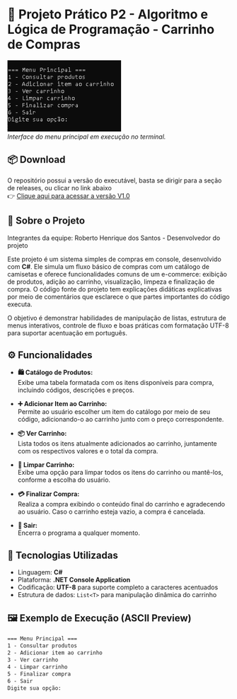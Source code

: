 # 🛒 Projeto Prático P2 - Algoritmo e Lógica de Programação - Carrinho de Compras

![Menu Principal](./assets/carrinho-menu.jpg)  
*Interface do menu principal em execução no terminal.*

## 📦 Download
O repositório possui a versão do executável, basta se dirigir para a seção de releases, ou clicar no link abaixo<br>
👉 [Clique aqui para acessar a versão V1.0](https://github.com/Rexorb/CarrinhoDeCompras/releases/tag/V1.0)

## 📌 Sobre o Projeto

Integrantes da equipe: Roberto Henrique dos Santos - Desenvolvedor do projeto

Este projeto é um sistema simples de compras em console, desenvolvido com **C#**. Ele simula um fluxo básico de compras com um catálogo de camisetas e oferece funcionalidades comuns de um e-commerce: exibição de produtos, adição ao carrinho, visualização, limpeza e finalização de compra. O código fonte do projeto tem explicações didáticas explicativas por meio de comentários que esclarece o que partes importantes do código executa.

O objetivo é demonstrar habilidades de manipulação de listas, estrutura de menus interativos, controle de fluxo e boas práticas com formatação UTF-8 para suportar acentuação em português.

## ⚙️ Funcionalidades

- **🛍️ Catálogo de Produtos:**  
  Exibe uma tabela formatada com os itens disponíveis para compra, incluindo códigos, descrições e preços.

- **➕ Adicionar Item ao Carrinho:**  
  Permite ao usuário escolher um item do catálogo por meio de seu código, adicionando-o ao carrinho junto com o preço correspondente.

- **📦 Ver Carrinho:**  
  Lista todos os itens atualmente adicionados ao carrinho, juntamente com os respectivos valores e o total da compra.

- **🧹 Limpar Carrinho:**  
  Exibe uma opção para limpar todos os itens do carrinho ou mantê-los, conforme a escolha do usuário.

- **💳 Finalizar Compra:**  
  Realiza a compra exibindo o conteúdo final do carrinho e agradecendo ao usuário. Caso o carrinho esteja vazio, a compra é cancelada.

- **🚪 Sair:**  
  Encerra o programa a qualquer momento.

## 🧠 Tecnologias Utilizadas

- Linguagem: **C#**
- Plataforma: **.NET Console Application**
- Codificação: **UTF-8** para suporte completo a caracteres acentuados
- Estrutura de dados: `List<T>` para manipulação dinâmica do carrinho

## 🖼️ Exemplo de Execução (ASCII Preview)

```plaintext
=== Menu Principal ===
1 - Consultar produtos
2 - Adicionar item ao carrinho
3 - Ver carrinho
4 - Limpar carrinho
5 - Finalizar compra
6 - Sair
Digite sua opção:
